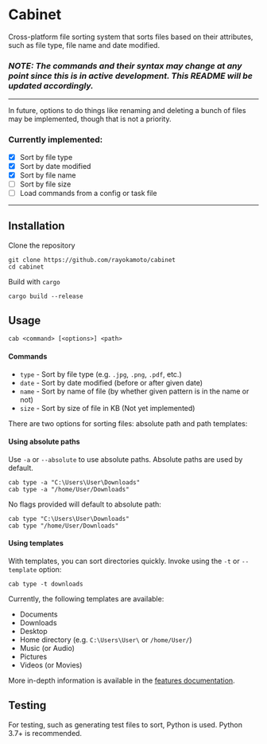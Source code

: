 # Cabinet
Cross-platform file sorting system that sorts files based on their attributes, such as file type,
file name and date modified.

### *NOTE: The commands and their syntax may change at any point since this is in active development. This README will be updated accordingly.*

---

In future, options to do things like renaming and deleting a bunch of files may be implemented,
though that is not a priority.

### Currently implemented:
* [x] Sort by file type
* [x] Sort by date modified
* [x] Sort by file name
* [ ] Sort by file size
* [ ] Load commands from a config or task file

---

## Installation
Clone the repository 
```
git clone https://github.com/rayokamoto/cabinet
cd cabinet
```
Build with `cargo`
```
cargo build --release
```

## Usage
```
cab <command> [<options>] <path>
```
#### Commands
* `type` - Sort by file type (e.g. `.jpg`, `.png`, `.pdf`, etc.)
* `date` - Sort by date modified (before or after given date)
* `name` - Sort by name of file (by whether given pattern is in the name or not)
* `size` - Sort by size of file in KB (Not yet implemented)

There are two options for sorting files: absolute path and path templates:
#### Using absolute paths
Use `-a` or `--absolute` to use absolute paths. Absolute paths are used by default.
```
cab type -a "C:\Users\User\Downloads"
cab type -a "/home/User/Downloads"
```
No flags provided will default to absolute path:
```
cab type "C:\Users\User\Downloads"
cab type "/home/User/Downloads"
```
#### Using templates
With templates, you can sort directories quickly. Invoke using the `-t` or `--template` option:
```
cab type -t downloads
```
Currently, the following templates are available:
* Documents
* Downloads
* Desktop
* Home directory (e.g. `C:\Users\User\` or `/home/User/`)
* Music (or Audio)
* Pictures
* Videos (or Movies)

More in-depth information is available in the [features documentation](/docs/features.md).

## Testing
For testing, such as generating test files to sort, Python is used. Python 3.7+ is recommended.
